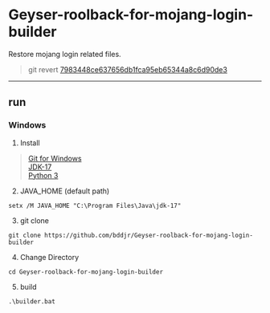 # Geyser-roolback-for-mojang-login-builder
Restore mojang login related files.  

> git revert [7983448ce637656db1fca95eb65344a8c6d90de3](https://github.com/GeyserMC/Geyser/commit/7983448ce637656db1fca95eb65344a8c6d90de3)  

***
## run

### Windows
1.  Install  
> [Git for Windows](https://gitforwindows.org/)  
> [JDK-17](https://www.oracle.com/java/technologies/downloads/#java17)  
> [Python 3](https://www.python.org/downloads/windows/)  

2.  JAVA_HOME (default path)
```
setx /M JAVA_HOME "C:\Program Files\Java\jdk-17"
```

3.  git clone
```
git clone https://github.com/bddjr/Geyser-roolback-for-mojang-login-builder
```

4.  Change Directory
```
cd Geyser-roolback-for-mojang-login-builder
```

5.  build
```
.\builder.bat
```
